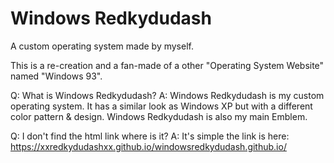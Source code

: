 # Windows Redkydudash
A custom operating system made by myself.

This is a re-creation and a fan-made of a other "Operating System Website" named "Windows 93".

Q: What is Windows Redkydudash?
A: Windows Redkydudash is my custom operating system. It has a similar look as Windows XP but with a different color pattern & design.
Windows Redkydudash is also my main Emblem.

Q: I don't find the html link where is it?
A: It's simple the link is here: https://xxredkydudashxx.github.io/windowsredkydudash.github.io/
